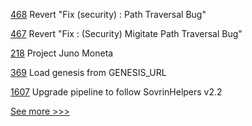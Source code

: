 
[468](https://github.com/hyperledger/cello/pull/468) Revert "Fix (security) : Path Traversal Bug"

[467](https://github.com/hyperledger/cello/pull/467) Revert "Fix : (Security) Migitate Path Traversal Bug"

[218](https://github.com/hyperledger-labs/hyperledger-labs.github.io/pull/218) Project Juno Moneta

[369](https://github.com/hyperledger/aries-mobile-agent-react-native/pull/369) Load genesis from GENESIS_URL

[1607](https://github.com/hyperledger/indy-plenum/pull/1607) Upgrade pipeline to follow SovrinHelpers v2.2


[See more >>>](https://start-here.hyperledger.org/pull-requests)
